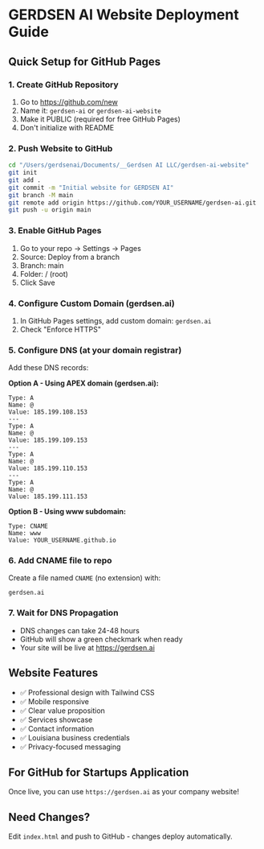 # GERDSEN AI Website Deployment Guide

## Quick Setup for GitHub Pages

### 1. Create GitHub Repository
1. Go to https://github.com/new
2. Name it: `gerdsen-ai` or `gerdsen-ai-website`
3. Make it PUBLIC (required for free GitHub Pages)
4. Don't initialize with README

### 2. Push Website to GitHub
```bash
cd "/Users/gerdsenai/Documents/__Gerdsen AI LLC/gerdsen-ai-website"
git init
git add .
git commit -m "Initial website for GERDSEN AI"
git branch -M main
git remote add origin https://github.com/YOUR_USERNAME/gerdsen-ai.git
git push -u origin main
```

### 3. Enable GitHub Pages
1. Go to your repo → Settings → Pages
2. Source: Deploy from a branch
3. Branch: main
4. Folder: / (root)
5. Click Save

### 4. Configure Custom Domain (gerdsen.ai)
1. In GitHub Pages settings, add custom domain: `gerdsen.ai`
2. Check "Enforce HTTPS"

### 5. Configure DNS (at your domain registrar)
Add these DNS records:

**Option A - Using APEX domain (gerdsen.ai):**
```
Type: A
Name: @
Value: 185.199.108.153
---
Type: A
Name: @
Value: 185.199.109.153
---
Type: A
Name: @
Value: 185.199.110.153
---
Type: A
Name: @
Value: 185.199.111.153
```

**Option B - Using www subdomain:**
```
Type: CNAME
Name: www
Value: YOUR_USERNAME.github.io
```

### 6. Add CNAME file to repo
Create a file named `CNAME` (no extension) with:
```
gerdsen.ai
```

### 7. Wait for DNS Propagation
- DNS changes can take 24-48 hours
- GitHub will show a green checkmark when ready
- Your site will be live at https://gerdsen.ai

## Website Features
- ✅ Professional design with Tailwind CSS
- ✅ Mobile responsive
- ✅ Clear value proposition
- ✅ Services showcase
- ✅ Contact information
- ✅ Louisiana business credentials
- ✅ Privacy-focused messaging

## For GitHub for Startups Application
Once live, you can use `https://gerdsen.ai` as your company website!

## Need Changes?
Edit `index.html` and push to GitHub - changes deploy automatically.